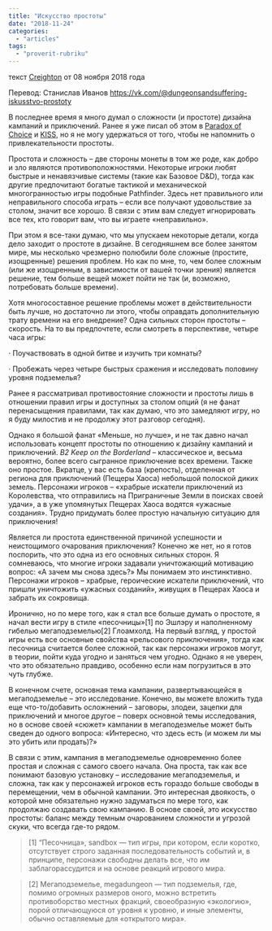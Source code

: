 ```yaml
---
title: "Искусство простоты"
date: "2018-11-24"
categories: 
  - "articles"
tags: 
  - "proverit-rubriku"
---
```


текст [Creighton](https://vk.com/away.php?to=http%3A%2F%2Fwww.creightonbroadhurst.com%2Fauthor%2Fcreighton%2F&cc_key=) от 08 ноября 2018 года

Перевод: Станислав Иванов https://vk.com/@dungeonsandsuffering-iskusstvo-prostoty

В последнее время я много думал о сложности (и простоте) дизайна кампаний и приключений. Ранее я уже писал об этом в [Paradox of Choice](https://vk.com/away.php?to=http%3A%2F%2Fwww.creightonbroadhurst.com%2Fgaming-advice-the-paradox-of-choice%2F&cc_key=) и [KISS](https://vk.com/away.php?to=http%3A%2F%2Fwww.creightonbroadhurst.com%2Fgm-advice-why-a-gm-should-kiss-as-much-as-possible%2F&cc_key=), но я не могу удержаться от того, чтобы не напомнить о привлекательности простоты.

Простота и сложность – две стороны монеты в том же роде, как добро и зло являются противоположностями. Некоторые игроки любят быстрые и ненавязчивые системы (такие как Базовое D&D), тогда как другие предпочитают богатые тактикой и механической многогранностью игры подобные Pathfinder. Здесь нет правильного или неправильного способа играть – если все получают удовольствие за столом, значит все хорошо. В связи с этим вам следует игнорировать все тех, кто говорит вам, что вы играете «неправильно».

При этом я все-таки думаю, что мы упускаем некоторые детали, когда дело заходит о простоте в дизайне. В сегодняшнем все более занятом мире, мы несколько чрезмерно полюбили боле сложные (простите, изощренные) решения проблем. Но как по мне, то, чем более сложным (или же изощренным, в зависимости от вашей точки зрения) является решение, тем больше вещей может пойти не так (и, возможно, потребовать больше времени).

Хотя многосоставное решение проблемы может в действительности быть лучше, но достаточно ли этого, чтобы оправдать дополнительную трату времени на его внедрение? Одна сильных сторон простоты – скорость. На то вы предпочтете, если смотреть в перспективе, четыре часа игры:

· Поучаствовать в одной битве и изучить три комнаты?

· Пробежать через четыре быстрых сражения и исследовать половину уровня подземелья?

Ранее я рассматривал противостояние сложности и простоты лишь в отношении правил игры и доступных за столом опций (я не фанат перенасыщения правилами, так как думаю, что это замедляют игру, но я буду милостив и не продолжу этот разговор сегодня).

Однако я большой фанат «Меньше, но лучше», и не так давно начал использовать концепт простоты по отношению к дизайну кампаний и приключений. _B2 Keep on the Borderland_ – классическое и, весьма вероятно, более всего сыгранное приключение всех времени. Также оно простое. Вкратце, у вас есть база (крепость), отделенная от региона для приключений (Пещеры Хаоса) небольшой полоской диких земель. Персонажи игроков – «храбрые искатели приключений из Королевства, что отправились на Приграничные Земли в поисках своей удачи», а в уже упомянутых Пещерах Хаоса водятся «ужасные создания». Трудно придумать более простую начальную ситуацию для приключения!

Является ли простота единственной причиной успешности и неистощимого очарования приключения? Конечно же нет, но я готов поспорить, что это одна из его основных сильных сторон. Я сомневаюсь, что многие игроки задавали уничтожающий мотивацию вопрос: «А зачем мы снова здесь?» Мы понимаем это инстинктивно. Персонажи игроков – храбрые, героические искатели приключений, что пришли уничтожить «ужасных созданий», живущих в Пещерах Хаоса и забрать их сокровища.

Иронично, но по мере того, как я стал все больше думать о простоте, я начал вести игру в стиле «песочницы»\[1\] по Эшлэру и наполненному гибелью мегаподземелью\[2\] Глоамхолд. На первый взгляд, у простой игры есть все основные свойства «рельсового приключения», тогда как песочница считается более сложной, так как персонажи игроков могут, в теории, пойти куда угодно и заняться чем угодно. Однако я не уверен, что это обязательно правдиво, особенно если нам погрузиться в это чуть глубже.

В конечном счете, основная тема кампании, развертывающейся в мегаподземелье – это исследование. Конечно, вы можете вложить туда еще что-то/добавить осложнений – заговоры, злодеи, зацепки для приключений и многое другое – поверх основной темы исследования, но в основе своей «сюжет» кампании в мегаподезмелье может быть сведен до одного вопроса: «Интересно, что здесь есть (и можем ли мы это убить или продать)?»

В связи с этим, кампания в мегаподземелье одновременно более простая и сложная с самого своего начала. Она проста, так как все понимают базовую установку – исследование мегаподземелья, и сложна, так как у персонажей игроков есть гораздо больше свободы в перемещении, чем в обычной кампании. Это интересная двоякость, о которой мне обязательно нужно задуматься по мере того, как продолжаю создавать свою кампанию. В основе своей, это искусство простоты: баланс между темным очарованием сложности и угрозой скуки, что всегда где-то рядом.

> \[1\] “Песочница», sandbox — тип игры, при котором, если коротко, отсутствует строго заданная последовательность событий и, в принципе, персонажи свободны делать все, что им заблагорассудится и на основе реакций игрового мира.

> \[2\] Мегаподземелье, megadungeon — тип подземелья, где, помимо огромных размеров оного, можно встретить противоборство местных фракций, своеобразную «экологию», порой отличающуюся от уровня к уровню, и иные элементы, обычно оставляемые для «открытого мира».
